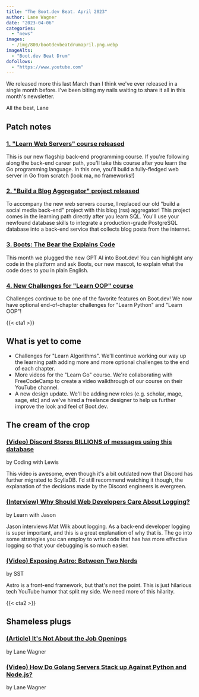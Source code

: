 ```yaml
---
title: "The Boot.dev Beat. April 2023"
author: Lane Wagner
date: "2023-04-06"
categories:
  - "news"
images:
  - /img/800/bootdevbeatdrumapril.png.webp
imageAlts:
  - "Boot.dev Beat Drum"
dofollows:
  - "https://www.youtube.com"
---
```


We released more this last March than I think we've ever released in a single month before. I've been biting my nails waiting to share it all in this month's newsletter.

All the best, Lane

## Patch notes

### [1. "Learn Web Servers" course released](https://boot.dev/learn/learn-web-servers)

This is our new flagship back-end programming course. If you're following along the back-end career path, you'll take this course after you learn the Go programming language. In this one, you'll build a fully-fledged web server in Go from scratch (look ma, no frameworks!)

### [2. "Build a Blog Aggregator" project released](https://boot.dev/build/blog-aggregator)

To accompany the new web servers course, I replaced our old "build a social media back-end" project with this blog (rss) aggregator! This project comes in the learning path directly after you learn SQL. You'll use your newfound database skills to integrate a production-grade PostgreSQL database into a back-end service that collects blog posts from the internet.

### [3. Boots: The Bear the Explains Code](/news/introducing-boots-ai-code-explainer/)

This month we plugged the new GPT AI into Boot.dev! You can highlight any code in the platform and ask Boots, our new mascot, to explain what the code does to you in plain English.

### [4. New Challenges for "Learn OOP" course](https://boot.dev/learn/learn-object-oriented-programming)

Challenges continue to be one of the favorite features on Boot.dev! We now have optional end-of-chapter challenges for "Learn Python" and "Learn OOP"!

{{< cta1 >}}

## What is yet to come

* Challenges for "Learn Algorithms". We'll continue working our way up the learning path adding more and more optional challenges to the end of each chapter.
* More videos for the "Learn Go" course. We're collaborating with FreeCodeCamp to create a video walkthrough of our course on their YouTube channel.
* A new design update. We'll be adding new roles (e.g. scholar, mage, sage, etc) and we've hired a freelance designer to help us further improve the look and feel of Boot.dev.

## The cream of the crop

### [(Video) Discord Stores BILLIONS of messages using this database](https://www.youtube.com/watch?v=oLiH33dBIu4)

by Coding with Lewis

This video is awesome, even though it's a bit outdated now that Discord has further migrated to ScyllaDB. I'd still recommend watching it though, the explanation of the decisions made by the Discord engineers is evergreen.

### [(Interview) Why Should Web Developers Care About Logging?](https://www.youtube.com/watch?v=Uksx0g3zfr0)

by Learn with Jason

Jason interviews Mat Wilk about logging. As a back-end developer logging is super important, and this is a great explanation of why that is. The go into some strategies you can employ to write code that has has more effective logging so that your debugging is so much easier.

### [(Video) Exposing Astro: Between Two Nerds](https://www.youtube.com/watch?v=-I2Xep0GTQY)

by SST

Astro is a front-end framework, but that's not the point. This is just hilarious tech YouTube humor that split my side. We need more of this hilarity.

{{< cta2 >}}

## Shameless plugs

### [(Article) It's Not About the Job Openings](https://blog.boot.dev/jobs/not-about-job-openings/)

by Lane Wagner

### [(Video) How Do Golang Servers Stack up Against Python and Node.js?](https://www.youtube.com/watch?v=Z-fBpdwy5aA)

by Lane Wagner
